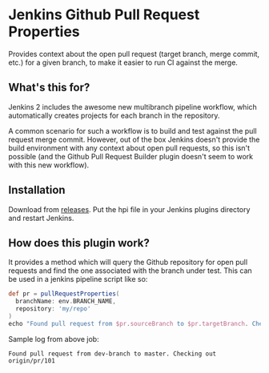 # Jenkins Github Pull Request Properties

Provides context about the open pull request (target branch, merge commit, etc.) for a given branch, to make it easier to run CI against the merge.

## What's this for?

Jenkins 2 includes the awesome new multibranch pipeline workflow, which automatically creates projects for each branch in the repository.

A common scenario for such a workflow is to build and test against the pull request merge commit. However, out of the box Jenkins doesn't provide the build environment with any context about open pull requests, so this isn't possible (and the Github Pull Request Builder plugin doesn't seem to work with this new workflow).

## Installation

Download from [releases](https://github.com/jbrunton/jenkins-ghprp/releases). Put the hpi file in your Jenkins plugins directory and restart Jenkins.

## How does this plugin work?

It provides a method which will query the Github repository for open pull requests and find the one associated with the branch under test. This can be used in a jenkins pipeline script like so:

```groovy
def pr = pullRequestProperties(
  branchName: env.BRANCH_NAME,
  repository: 'my/repo'
)
echo "Found pull request from $pr.sourceBranch to $pr.targetBranch. Checking out $pr.mergeRef"
```

Sample log from above job:

    Found pull request from dev-branch to master. Checking out origin/pr/101
